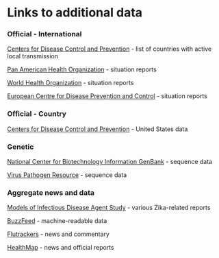 # Links to additional data

### Official - International
[Centers for Disease Control and Prevention](http://www.cdc.gov/zika/geo/active-countries.html) - list of countries with active local transmission

[Pan American Health Organization](http://www.paho.org/hq/index.php?option=com_content&view=article&id=11585&Itemid=41688&lang=en) - situation reports

[World Health Organization](http://www.who.int/csr/don/archive/disease/zika-virus-infection/en/) - situation reports

[European Centre for Disease Prevention and Control](http://ecdc.europa.eu/en/healthtopics/zika_virus_infection/zika-outbreak/Pages/zika-outbreak.aspx) - situation reports

### Official - Country
[Centers for Disease Control and Prevention](http://www.cdc.gov/zika/geo/united-states.html) - United States data

### Genetic
[National Center for Biotechnology Information GenBank](http://www.ncbi.nlm.nih.gov/nuccore/KU365777.1) - sequence data

[Virus Pathogen Resource](http://www.viprbrc.org/brc/home.spg?decorator=flavi_zika) - sequence data

### Aggregate news and data
[Models of Infectious Disease Agent Study](http://dujour.obc.io/#/?title=Zika%20Information&class-uri=http:%2F%2Fwww.pitt.edu%2Fobc%2FIDE_0000000014&recent-threshold=30) - various Zika-related reports

[BuzzFeed](https://github.com/BuzzFeedNews/zika-data) - machine-readable data

[Flutrackers](https://flutrackers.com/forum/forum/emerging-diseases-other-health-threats-alphabetical-i-thru-z/zika-virus) - news and commentary

[HealthMap](http://www.healthmap.org/zika) - news and official reports


